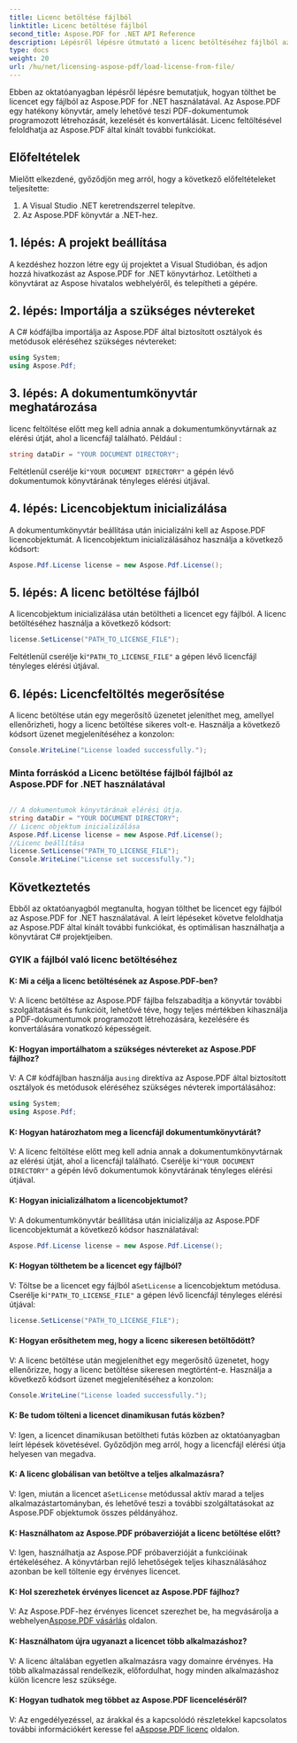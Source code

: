 ```yaml
---
title: Licenc betöltése fájlból
linktitle: Licenc betöltése fájlból
second_title: Aspose.PDF for .NET API Reference
description: Lépésről lépésre útmutató a licenc betöltéséhez fájlból az Aspose.PDF for .NET használatával. Oldja fel a további funkciókat, és használja optimálisan az Aspose.PDF-et.
type: docs
weight: 20
url: /hu/net/licensing-aspose-pdf/load-license-from-file/
---
```

Ebben az oktatóanyagban lépésről lépésre bemutatjuk, hogyan tölthet be licencet egy fájlból az Aspose.PDF for .NET használatával. Az Aspose.PDF egy hatékony könyvtár, amely lehetővé teszi PDF-dokumentumok programozott létrehozását, kezelését és konvertálását. Licenc feltöltésével feloldhatja az Aspose.PDF által kínált további funkciókat.

## Előfeltételek

Mielőtt elkezdené, győződjön meg arról, hogy a következő előfeltételeket teljesítette:

1. A Visual Studio .NET keretrendszerrel telepítve.
2. Az Aspose.PDF könyvtár a .NET-hez.

## 1. lépés: A projekt beállítása

A kezdéshez hozzon létre egy új projektet a Visual Studióban, és adjon hozzá hivatkozást az Aspose.PDF for .NET könyvtárhoz. Letöltheti a könyvtárat az Aspose hivatalos webhelyéről, és telepítheti a gépére.

## 2. lépés: Importálja a szükséges névtereket

A C# kódfájlba importálja az Aspose.PDF által biztosított osztályok és metódusok eléréséhez szükséges névtereket:

```csharp
using System;
using Aspose.Pdf;
```

## 3. lépés: A dokumentumkönyvtár meghatározása

licenc feltöltése előtt meg kell adnia annak a dokumentumkönyvtárnak az elérési útját, ahol a licencfájl található. Például :

```csharp
string dataDir = "YOUR DOCUMENT DIRECTORY";
```

 Feltétlenül cserélje ki`"YOUR DOCUMENT DIRECTORY"` a gépén lévő dokumentumok könyvtárának tényleges elérési útjával.

## 4. lépés: Licencobjektum inicializálása

A dokumentumkönyvtár beállítása után inicializálni kell az Aspose.PDF licencobjektumát. A licencobjektum inicializálásához használja a következő kódsort:

```csharp
Aspose.Pdf.License license = new Aspose.Pdf.License();
```

## 5. lépés: A licenc betöltése fájlból

A licencobjektum inicializálása után betöltheti a licencet egy fájlból. A licenc betöltéséhez használja a következő kódsort:

```csharp
license.SetLicense("PATH_TO_LICENSE_FILE");
```

 Feltétlenül cserélje ki`"PATH_TO_LICENSE_FILE"` a gépen lévő licencfájl tényleges elérési útjával.

## 6. lépés: Licencfeltöltés megerősítése

A licenc betöltése után egy megerősítő üzenetet jeleníthet meg, amellyel ellenőrizheti, hogy a licenc betöltése sikeres volt-e. Használja a következő kódsort üzenet megjelenítéséhez a konzolon:

```csharp
Console.WriteLine("License loaded successfully.");
```

### Minta forráskód a Licenc betöltése fájlból fájlból az Aspose.PDF for .NET használatával
 
```csharp

// A dokumentumok könyvtárának elérési útja.
string dataDir = "YOUR DOCUMENT DIRECTORY";
// Licenc objektum inicializálása
Aspose.Pdf.License license = new Aspose.Pdf.License();
//Licenc beállítása
license.SetLicense("PATH_TO_LICENSE_FILE");
Console.WriteLine("License set successfully.");

```

## Következtetés

Ebből az oktatóanyagból megtanulta, hogyan tölthet be licencet egy fájlból az Aspose.PDF for .NET használatával. A leírt lépéseket követve feloldhatja az Aspose.PDF által kínált további funkciókat, és optimálisan használhatja a könyvtárat C# projektjeiben.

### GYIK a fájlból való licenc betöltéséhez

#### K: Mi a célja a licenc betöltésének az Aspose.PDF-ben?

V: A licenc betöltése az Aspose.PDF fájlba felszabadítja a könyvtár további szolgáltatásait és funkcióit, lehetővé téve, hogy teljes mértékben kihasználja a PDF-dokumentumok programozott létrehozására, kezelésére és konvertálására vonatkozó képességeit.

#### K: Hogyan importálhatom a szükséges névtereket az Aspose.PDF fájlhoz?

 V: A C# kódfájlban használja a`using` direktíva az Aspose.PDF által biztosított osztályok és metódusok eléréséhez szükséges névterek importálásához:
```csharp
using System;
using Aspose.Pdf;
```

#### K: Hogyan határozhatom meg a licencfájl dokumentumkönyvtárát?

V: A licenc feltöltése előtt meg kell adnia annak a dokumentumkönyvtárnak az elérési útját, ahol a licencfájl található. Cserélje ki`"YOUR DOCUMENT DIRECTORY"` a gépén lévő dokumentumok könyvtárának tényleges elérési útjával.

#### K: Hogyan inicializálhatom a licencobjektumot?

V: A dokumentumkönyvtár beállítása után inicializálja az Aspose.PDF licencobjektumát a következő kódsor használatával:
```csharp
Aspose.Pdf.License license = new Aspose.Pdf.License();
```

#### K: Hogyan tölthetem be a licencet egy fájlból?

 V: Töltse be a licencet egy fájlból a`SetLicense` a licencobjektum metódusa. Cserélje ki`"PATH_TO_LICENSE_FILE"` a gépen lévő licencfájl tényleges elérési útjával:
```csharp
license.SetLicense("PATH_TO_LICENSE_FILE");
```

#### K: Hogyan erősíthetem meg, hogy a licenc sikeresen betöltődött?

V: A licenc betöltése után megjeleníthet egy megerősítő üzenetet, hogy ellenőrizze, hogy a licenc betöltése sikeresen megtörtént-e. Használja a következő kódsort üzenet megjelenítéséhez a konzolon:
```csharp
Console.WriteLine("License loaded successfully.");
```

#### K: Be tudom tölteni a licencet dinamikusan futás közben?

V: Igen, a licencet dinamikusan betöltheti futás közben az oktatóanyagban leírt lépések követésével. Győződjön meg arról, hogy a licencfájl elérési útja helyesen van megadva.

#### K: A licenc globálisan van betöltve a teljes alkalmazásra?

 V: Igen, miután a licencet a`SetLicense` metódussal aktív marad a teljes alkalmazástartományban, és lehetővé teszi a további szolgáltatásokat az Aspose.PDF objektumok összes példányához.

#### K: Használhatom az Aspose.PDF próbaverzióját a licenc betöltése előtt?

V: Igen, használhatja az Aspose.PDF próbaverzióját a funkcióinak értékeléséhez. A könyvtárban rejlő lehetőségek teljes kihasználásához azonban be kell töltenie egy érvényes licencet.

#### K: Hol szerezhetek érvényes licencet az Aspose.PDF fájlhoz?

 V: Az Aspose.PDF-hez érvényes licencet szerezhet be, ha megvásárolja a webhelyen[Aspose.PDF vásárlás](https://purchase.aspose.com/pricing/pdf/net) oldalon.

#### K: Használhatom újra ugyanazt a licencet több alkalmazáshoz?

V: A licenc általában egyetlen alkalmazásra vagy domainre érvényes. Ha több alkalmazással rendelkezik, előfordulhat, hogy minden alkalmazáshoz külön licencre lesz szüksége.

#### K: Hogyan tudhatok meg többet az Aspose.PDF licenceléséről?

V: Az engedélyezéssel, az árakkal és a kapcsolódó részletekkel kapcsolatos további információkért keresse fel a[Aspose.PDF licenc](https://purchase.aspose.com/pricing/pdf/net) oldalon.